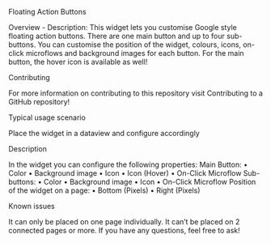Floating Action Buttons

Overview - Description:
This widget lets you customise Google style floating action buttons. There are one main button and up to four sub-buttons. You can customise the position of the widget, colours, icons, on-click microflows and background images for each button. For the main button, the hover icon is available as well!

Contributing

For more information on contributing to this repository visit Contributing to a GitHub repository!

Typical usage scenario

Place the widget in a dataview and configure accordingly

Description

In the widget you can configure the following properties:
Main Button:
•	Color
•	Background image
•	Icon
•	Icon (Hover)
•	On-Click Microflow
Sub-buttons:
•	Color
•	Background image
•	Icon
•	On-Click Microflow
Position of the widget on a page:
•	Bottom (Pixels)
•	Right (Pixels)

Known issues

It can only be placed on one page individually. It can’t be placed on 2 connected pages or more.
If you have any questions, feel free to ask!

